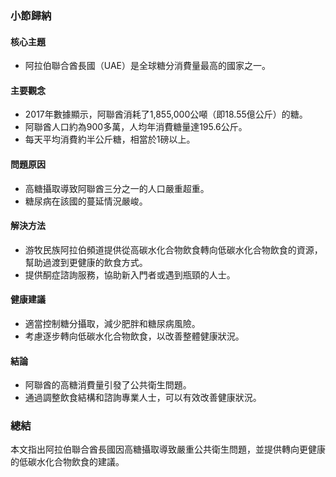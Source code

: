 ### 小節歸納

#### 核心主題
- 阿拉伯聯合酋長國（UAE）是全球糖分消費量最高的國家之一。

#### 主要觀念
- 2017年數據顯示，阿聯酋消耗了1,855,000公噸（即18.55億公斤）的糖。
- 阿聯酋人口約為900多萬，人均年消費糖量達195.6公斤。
- 每天平均消費約半公斤糖，相當於1磅以上。

#### 問題原因
- 高糖攝取導致阿聯酋三分之一的人口嚴重超重。
- 糖尿病在該國的蔓延情況嚴峻。

#### 解決方法
- 游牧民族阿拉伯頻道提供從高碳水化合物飲食轉向低碳水化合物飲食的資源，幫助過渡到更健康的飲食方式。
- 提供酮症諮詢服務，協助新入門者或遇到瓶頸的人士。

#### 健康建議
- 適當控制糖分攝取，減少肥胖和糖尿病風險。
- 考慮逐步轉向低碳水化合物飲食，以改善整體健康狀況。

#### 結論
- 阿聯酋的高糖消費量引發了公共衛生問題。
- 通過調整飲食結構和諮詢專業人士，可以有效改善健康狀況。

### 總結
本文指出阿拉伯聯合酋長國因高糖攝取導致嚴重公共衛生問題，並提供轉向更健康的低碳水化合物飲食的建議。